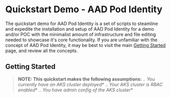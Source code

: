 # Quickstart Demo - AAD Pod Identity

The quickstart demo for AAD Pod Identity is a set of scripts to steamline and expedite the installation and setup of AAD Pod Identity for a demo and/or POC with the minimalist amount of infrastructure and file editing needed to showcase it's core functionality. If you are unfamiliar with the concept of AAD Pod Identity, it may be best to visit the main [Getting Started](https://github.com/Azure/aad-pod-identity#getting-started) page, and review all the concepts.

## Getting Started
> **NOTE: This quickstart makes the following assumptions:**
**..* You currently have an AKS cluster deployed**
**..* Your AKS cluster is RBAC enabled**
**..* You have admin config of the AKS cluster**


